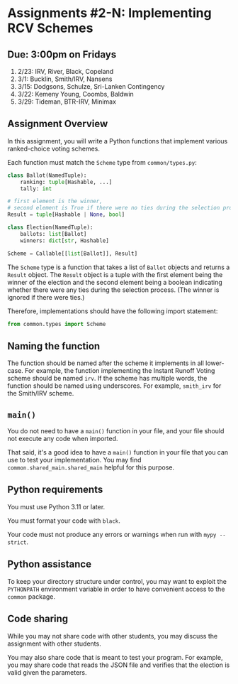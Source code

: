 # Assignments #2-N: Implementing RCV Schemes

## Due: 3:00pm on Fridays

1. 2/23: IRV, River, Black, Copeland
2. 3/1: Bucklin, Smith/IRV, Nansens
3. 3/15: Dodgsons, Schulze, Sri-Lanken Contingency
4. 3/22: Kemeny Young, Coombs, Baldwin
5. 3/29: Tideman, BTR-IRV, Minimax

## Assignment Overview

In this assignment, you will write a Python functions that implement various ranked-choice voting schemes.

Each function must match the `Scheme` type from `common/types.py`:

```python
class Ballot(NamedTuple):
    ranking: tuple[Hashable, ...]
    tally: int

# first element is the winner,
# second element is True if there were no ties during the selection process
Result = tuple[Hashable | None, bool]

class Election(NamedTuple):
    ballots: list[Ballot]
    winners: dict[str, Hashable]

Scheme = Callable[[list[Ballot]], Result]
```

The `Scheme` type is a function that takes a list of `Ballot` objects and returns a `Result` object. The `Result` object is a tuple with the first element being the winner of the election and the second element being a boolean indicating whether there were any ties during the selection process.  (The winner is ignored if there were ties.)

Therefore, implementations should have the following import statement:

```python
from common.types import Scheme
```

## Naming the function

The function should be named after the scheme it implements in all lower-case.  For example, the function implementing the Instant Runoff Voting scheme should be named `irv`.  If the scheme has multiple words, the function should be named using underscores.  For example, `smith_irv` for the Smith/IRV scheme.

## `main()`

You do not need to have a `main()` function in your file, and your file  should not execute any code when imported.

That said, it's a good idea to have a `main()` function in your file that you can use to test your implementation.  You may find `common.shared_main.shared_main` helpful for this purpose.

## Python requirements

You must use Python 3.11 or later.

You must format your code with `black`.

Your code must not produce any errors or warnings when run with `mypy --strict`.

## Python assistance

To keep your directory structure under control, you may want to exploit the `PYTHONPATH` environment variable in order to have convenient access to the `common` package.  


## Code sharing

While you may not share code with other students, you may discuss the assignment with other students.

You may also share code that is meant to test your program. For example, you may share code that reads the JSON file and verifies that the election is valid given the parameters.

